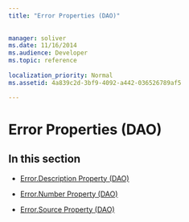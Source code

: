 ```yaml
---
title: "Error Properties (DAO)"
 
 
manager: soliver
ms.date: 11/16/2014
ms.audience: Developer
ms.topic: reference
  
localization_priority: Normal
ms.assetid: 4a839c2d-3bf9-4092-a442-036526789af5

---
```


# Error Properties (DAO)

## In this section

- [Error.Description Property (DAO)](error-description-property-dao.md)
    
- [Error.Number Property (DAO)](error-number-property-dao.md)
    
- [Error.Source Property (DAO)](error-source-property-dao.md)
    

